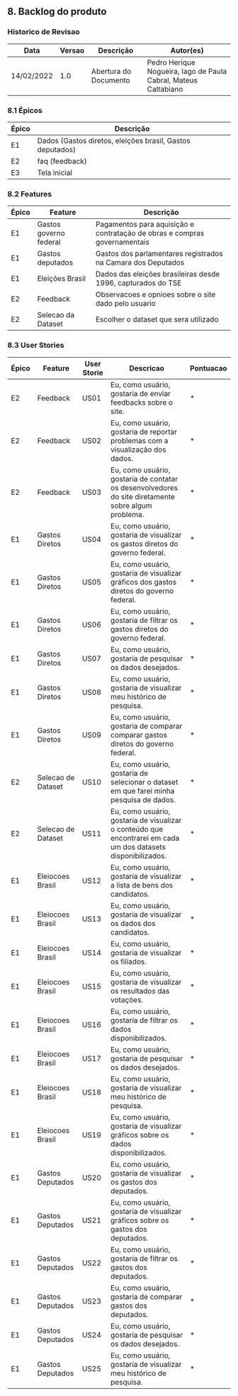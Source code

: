 ## 8. Backlog do produto
### Historico de Revisao
Data|Versao|Descrição|Autor(es)
-|-|-|- 
14/02/2022|1.0|Abertura do Documento|Pedro Herique Nogueira, Iago de Paula Cabral, Mateus Caltabiano
 
### 8.1 Épicos
Épico|Descrição
-|-
E1|Dados (Gastos diretos, eleições brasil, Gastos deputados)
E2|faq (feedback)
E3|Tela inicial

### 8.2 Features 
Épico|Feature|Descrição 
-|-|-
E1|Gastos governo federal|Pagamentos para  aquisição e contratação de obras e compras governamentais
E1|Gastos deputados|Gastos dos parlamentares registrados na Camara dos Deputados
E1|Eleições Brasil| Dados das eleições brasileiras desde 1996, capturados do TSE
E2|Feedback|Observacoes e opnioes sobre o site dado pelo usuario
E2|Selecao da Dataset| Escolher o dataset que sera utilizado

### 8.3 User Stories

Épico|Feature|User Storie|Descricao|Pontuacao
-|-|-|-|-
E2|Feedback|US01|Eu, como usuário, gostaria de enviar feedbacks sobre o site.|*
E2|Feedback|US02|Eu, como usuário, gostaria de reportar problemas com a visualização dos dados.|*
E2|Feedback|US03|Eu, como usuário, gostaria de contatar os desenvolvedores do site diretamente sobre algum problema.|*
E1|Gastos Diretos|US04|Eu, como usuário, gostaria de visualizar os gastos diretos do governo federal.|*
E1|Gastos Diretos|US05|Eu, como usuário, gostaria de visualizar gráficos dos gastos diretos do governo federal.|*
E1|Gastos Diretos|US06|Eu, como usuário, gostaria de filtrar os gastos diretos do governo federal.|*
E1|Gastos Diretos|US07|Eu, como usuário, gostaria de pesquisar os dados desejados.|*
E1|Gastos Diretos|US08|Eu, como usuário, gostaria de visualizar meu histórico de pesquisa.|*
E1|Gastos Diretos|US09|Eu, como usuário, gostaria de comparar comparar gastos diretos do governo federal.|*
E2|Selecao de Dataset|US10|Eu, como usuário, gostaria de selecionar o dataset em que farei minha pesquisa de dados.|*
E2|Selecao de Dataset|US11|Eu, como usuário, gostaria de visualizar o conteúdo que encontrarei em cada um dos datasets disponibilizados.|*
E1|Eleiocoes Brasil|US12|Eu, como usuário, gostaria de visualizar a lista de bens dos candidatos.|*
E1|Eleiocoes Brasil|US13|Eu, como usuário, gostaria de visualizar os dados dos candidatos.|*
E1|Eleiocoes Brasil|US14|Eu, como usuário, gostaria de visualizar os filiados.|*
E1|Eleiocoes Brasil|US15|Eu, como usuário, gostaria de visualizar os resultados das votações.|*
E1|Eleiocoes Brasil|US16|Eu, como usuário, gostaria de filtrar os dados disponibilizados.|*
E1|Eleiocoes Brasil|US17|Eu, como usuário, gostaria de pesquisar os dados desejados.|*
E1|Eleiocoes Brasil|US18|Eu, como usuário, gostaria de visualizar meu histórico de pesquisa.|*
E1|Eleiocoes Brasil|US19|Eu, como usuário, gostaria de visualizar gráficos sobre os dados disponibilizados.|*
E1|Gastos Deputados|US20|Eu, como usuário, gostaria de visualizar os gastos dos deputados.|*
E1|Gastos Deputados|US21|Eu, como usuário, gostaria de visualizar gráficos sobre os gastos dos deputados.|*
E1|Gastos Deputados|US22|Eu, como usuário, gostaria de filtrar os gastos dos deputados.|*
E1|Gastos Deputados|US23|Eu, como usuário, gostaria de comparar gastos dos deputados.|*
E1|Gastos Deputados|US24|Eu, como usuário, gostaria de pesquisar os dados desejados.|*
E1|Gastos Deputados|US25|Eu, como usuário, gostaria de visualizar meu histórico de pesquisa.|*